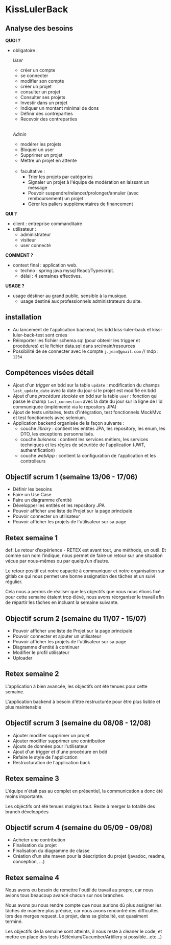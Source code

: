 # KissLulerBack

## Analyse des besoins

**QUOI ?**

* obligatoire :
  
    *User* 
    * créer un compte
    * se connecter
    * modifier son compte
    * créer un projet
    * consulter un projet
    * Consulter ses projets
    * Investir dans un projet
    * Indiquer un montant minimal de dons
    * Définir des contreparties
    * Recevoir des contreparties <br/><br/>

    *Admin*
    * modérer les projets
    * Bloquer un user
    * Supprimer un projet
    * Mettre un projet en attente

    <br/>

  * facultative :
    * Trier les projets par catégories
    * Signaler un projet à l'équipe de modération en laissant un message
    * Pouvoir suspendre/relancer/prolonger/annuler (avec remboursement) un projet
    * Gérer les paliers supplémentaires de financement

**QUI ?**
  * client : entreprise commanditaire
  * utilisateur : 
    * administrateur
    * visiteur 
    * user connecté

**COMMENT ?**

* context final : application web.
  * techno : spring java mysql React/Typescript.
  * délai : 4 semaines effectives.

**USAGE ?**

* usage déstiner au grand public, sensible à la musique.
  * usage destiné aux professionnels administrateurs du site.


## installation 

* Au lancement de l'application backend, les bdd kiss-luler-back et kiss-luler-back-test sont crées
* Réimporter les fichier schema.sql (pour obtenir les trigger et procédures) et le fichier data.sql dans src/main/resources
* Possibilité de se connecter avec le compte `j.jean@gmail.com`  // mdp : `1234`

## Compétences visées détail

* Ajout d'un *trigger* en bdd sur la table `update` : modification du champs `last_update_date` avec la date du jour si le projet est modifié en bdd
* Ajout d'une *procédure stockée* en bdd sur la table `user` : fonction qui passe le champ `last_connection` avec la date du jour sur la ligne de l'id communiquée (implémenté via le repository JPA)
* Ajout de tests unitaires, tests d'intégration, test fonctionnels MockMvc et test fonctionnels avec selenium.
* Application backend organisée de la façon suivante :
  * couche *library* : contient les entités JPA, les repository, les enum, les DTO, les exceptions personnalisés.
  * couche *buisness* : contient les services métiers, les services techniques et les règles de sécuritée de l'application (JWT, authentification)
  * couche *webApp* : contient la configuration de l'application et les controlleurs


## Objectif scrum 1 (semaine 13/06 - 17/06)

* Définir les besoins
* Faire un Use Case
* Faire un diagramme d'entité
* Développer les entités et les repository JPA
* Pouvoir afficher une liste de Projet sur la page principale
* Pouvoir connecter un utilisateur
* Pouvoir afficher les projets de l'utilisateur sur sa page

## Retex semaine 1

def: Le retour d’expérience - RETEX est avant tout, une méthode, un outil. Et comme son nom l’indique, nous permet de faire un retour sur une situation vécue par nous-mêmes ou par quelqu’un d’autre.

Le retour positif est notre capacité à communiquer et notre organisation sur gitlab ce qui nous permet une bonne assignation des tâches et un suivi régulier. 

Cela nous a permis de réaliser que les objectifs que nous nous étions fixé pour cette semaine étaient trop élévé, nous avons réorganiser le travail afin de répartir les tâches en incluant la semaine suivante.

## Objectif scrum 2 (semaine du 11/07 - 15/07)

* Pouvoir afficher une liste de Projet sur la page principale
* Pouvoir connecter et ajouter un utilisateur
* Pouvoir afficher les projets de l'utilisateur sur sa page
* Diagramme d'entité à continuer
* Modifier le profil utilisateur
* Uploader

## Retex semaine 2
L'application à bien avancée, les objectifs ont été tenues pour cette semaine.

L'application backend à besoin d'être restructurée pour être plus lisible et plus maintenable

## Objectif scrum 3 (semaine du 08/08 - 12/08)

* Ajouter modifier supprimer un projet
* Ajouter modifier supprimer une contribution
* Ajouts de données pour l'utilisateur
* Ajout d'un trigger et d'une procédure en bdd
* Refaire le style de l'application
* Restructuration de l'application back

## Retex semaine 3

L'équipe n'était pas au complet en présentiel, la communication a donc été moins importante.

Les objéctifs ont été tenues malgrès tout. Reste à merger la totalité des branch développées


## Objectif scrum 4 (semaine du 05/09 - 09/08)

* Acheter une contribution
* Finalisation du projet
* Finalisation du diagramme de classe
* Création d'un site maven pour la déscription du projet (javadoc, readme, conception, ...)

## Retex semaine 4

Nous avons eu besoin de remettre l'outil de travail au propre, car nous avions tous beaucoup avancé chacun sur nos branches.

Nous avons pu nous rendre compte que nous aurions dû plus assigner les tâches de manière plus précise, car nous avons rencontré des difficultés lors des merges request.
Le projet, dans sa globalité, est quasiment terminé.

Les objectifs de la semaine sont atteints, il nous reste à cleaner le code, et mettre en place des tests (Sélénium/Cucumber/Artillery si possible...etc...)

